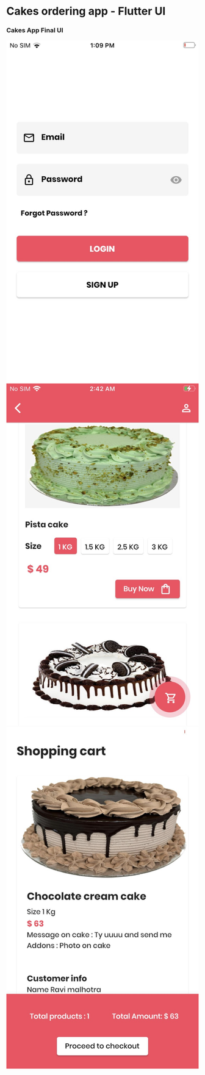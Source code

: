 # Cakes ordering app - Flutter UI

### Cakes App Final UI

![Login](/assets/github/IMG_2118.jpeg)
![Home](/assets/github/IMG_2136.jpeg)
![Cart](/assets/github/IMG_2129.jpeg)
